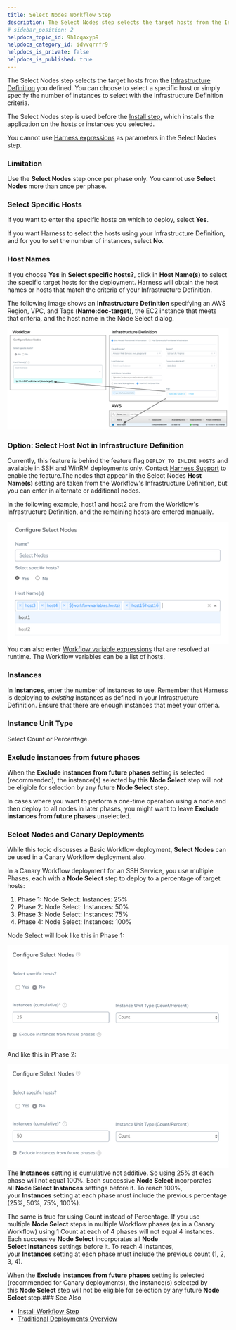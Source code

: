 ```yaml
---
title: Select Nodes Workflow Step
description: The Select Nodes step selects the target hosts from the Infrastructure Definition you defined. You can choose to select a specific host or simply specify the number of instances to select with the In…
# sidebar_position: 2
helpdocs_topic_id: 9h1cqaxyp9
helpdocs_category_id: idvvqrrfr9
helpdocs_is_private: false
helpdocs_is_published: true
---
```


The Select Nodes step selects the target hosts from the [Infrastructure Definition](../../../../continuous-delivery/model-cd-pipeline/environments/infrastructure-definitions.md) you defined. You can choose to select a specific host or simply specify the number of instances to select with the Infrastructure Definition criteria.

The Select Nodes step is used before the [Install step](install-workflow-step.md), which installs the application on the hosts or instances you selected.

You cannot use [Harness expressions](../../variables/variables.md) as parameters in the Select Nodes step.

### Limitation

Use the **Select Nodes** step once per phase only. You cannot use **Select Nodes** more than once per phase.

### Select Specific Hosts

If you want to enter the specific hosts on which to deploy, select **Yes**.

If you want Harness to select the hosts using your Infrastructure Definition, and for you to set the number of instances, select **No**.

### Host Names

If you choose **Yes** in **Select specific hosts?**, click in **Host Name(s)** to select the specific target hosts for the deployment. Harness will obtain the host names or hosts that match the criteria of your Infrastructure Definition.

The following image shows an **Infrastructure Definition** specifying an AWS Region, VPC, and Tags (**Name:doc-target**), the EC2 instance that meets that criteria, and the host name in the Node Select dialog.

[![](./static/select-nodes-workflow-step-00.png)](./static/select-nodes-workflow-step-00.png)

### Option: Select Host Not in Infrastructure Definition

Currently, this feature is behind the feature flag `DEPLOY_TO_INLINE_HOSTS` and available in SSH and WinRM deployments only. Contact [Harness Support](mailto:support@harness.io) to enable the feature.The nodes that appear in the Select Nodes **Host Name(s)** setting are taken from the Workflow's Infrastructure Definition, but you can enter in alternate or additional nodes. 

In the following example, host1 and host2 are from the Workflow's Infrastructure Definition, and the remaining hosts are entered manually.

![](./static/select-nodes-workflow-step-02.png)You can also enter [Workflow variable expressions](../../../../continuous-delivery/model-cd-pipeline/workflows/add-workflow-variables-new-template.md) that are resolved at runtime. The Workflow variables can be a list of hosts.

### Instances

In **Instances**, enter the number of instances to use. Remember that Harness is deploying to *existing* instances as defined in your Infrastructure Definition. Ensure that there are enough instances that meet your criteria.

### Instance Unit Type

Select Count or Percentage.

### Exclude instances from future phases

When the **Exclude instances from future phases** setting is selected (recommended), the instance(s) selected by this **Node Select** step will not be eligible for selection by any future **Node Select** step.

In cases where you want to perform a one-time operation using a node and then deploy to all nodes in later phases, you might want to leave **Exclude instances from future phases** unselected.

### Select Nodes and Canary Deployments

While this topic discusses a Basic Workflow deployment, **Select Nodes** can be used in a Canary Workflow deployment also.

In a Canary Workflow deployment for an SSH Service, you use multiple Phases, each with a **Node Select** step to deploy to a percentage of target hosts:

1. Phase 1: Node Select: Instances: 25%
2. Phase 2: Node Select: Instances: 50%
3. Phase 3: Node Select: Instances: 75%
4. Phase 4: Node Select: Instances: 100%

Node Select will look like this in Phase 1:

[![](./static/select-nodes-workflow-step-03.png)](./static/select-nodes-workflow-step-03.png)And like this in Phase 2:

[![](./static/select-nodes-workflow-step-05.png)](./static/select-nodes-workflow-step-05.png)The **Instances** setting is cumulative not additive. So using 25% at each phase will not equal 100%. Each successive **Node Select** incorporates all **Node Select** **Instances** settings before it. To reach 100%, your **Instances** setting at each phase must include the previous percentage (25%, 50%, 75%, 100%).

The same is true for using Count instead of Percentage. If you use multiple **Node Select** steps in multiple Workflow phases (as in a Canary Workflow) using 1 Count at each of 4 phases will not equal 4 instances. Each successive **Node Select** incorporates all **Node Select** **Instances** settings before it. To reach 4 instances, your **Instances** setting at each phase must include the previous count (1, 2, 3, 4).

When the **Exclude instances from future phases** setting is selected (recommended for Canary deployments), the instance(s) selected by this **Node Select** step will not be eligible for selection by any future **Node Select** step.### See Also

* [Install Workflow Step](install-workflow-step.md)
* [Traditional Deployments Overview](../../../../continuous-delivery/traditional-deployments/traditional-deployments-overview.md)

